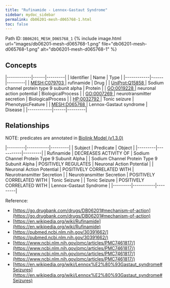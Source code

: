 ```yaml
---
title: "Rufinamide - Lennox-Gastaut Syndrome"
sidebar: mydoc_sidebar
permalink: db06201-mesh-d065768-1.html
toc: false 
---
```



Path ID: `DB06201_MESH_D065768_1`
{% include image.html url="images/db06201-mesh-d065768-1.png" file="db06201-mesh-d065768-1.png" alt="db06201-mesh-d065768-1" %}

## Concepts

|------------|------|---------|
| Identifier | Name | Type    |
|------------|------|---------|
| <a href="https://identifiers.org/MESH:C079703">MESH:C079703 </a> | rufinamide | Drug |
| <a href="https://identifiers.org/UniProt:Q15858">UniProt:Q15858 </a> | Sodium channel protein type 9 subunit alpha | Protein |
| <a href="https://identifiers.org/GO:0019228">GO:0019228 </a> | neuronal action potential | BiologicalProcess |
| <a href="https://identifiers.org/GO:0007269">GO:0007269 </a> | neurotransmitter secretion | BiologicalProcess |
| <a href="https://identifiers.org/HP:0032792">HP:0032792 </a> | Tonic seizure | PhenotypicFeature |
| <a href="https://identifiers.org/MESH:D065768">MESH:D065768 </a> | Lennox-Gastaut syndrome | Disease |
|------------|------|---------|

## Relationships


NOTE: predicates are annotated in <a href="https://github.com/biolink/biolink-model/releases/tag/v1.3.0">Biolink Model (v1.3.0)</a>

|---------|-----------|---------|
| Subject | Predicate | Object  |
|---------|-----------|---------|
| Rufinamide | DECREASES ACTIVITY OF | Sodium Channel Protein Type 9 Subunit Alpha |
| Sodium Channel Protein Type 9 Subunit Alpha | POSITIVELY REGULATES | Neuronal Action Potential |
| Neuronal Action Potential | POSITIVELY CORRELATED WITH | Neurotransmitter Secretion |
| Neurotransmitter Secretion | POSITIVELY CORRELATED WITH | Tonic Seizure |
| Tonic Seizure | POSITIVELY CORRELATED WITH | Lennox-Gastaut Syndrome |
|---------|-----------|---------|

Reference: 
  - [https://go.drugbank.com/drugs/DB06201#mechanism-of-action](https://go.drugbank.com/drugs/DB06201#mechanism-of-action)
  - [https://en.wikipedia.org/wiki/Rufinamide](https://en.wikipedia.org/wiki/Rufinamide)
  - [https://pubmed.ncbi.nlm.nih.gov/30391662/](https://pubmed.ncbi.nlm.nih.gov/30391662/)
  - [https://www.ncbi.nlm.nih.gov/pmc/articles/PMC7461817/](https://www.ncbi.nlm.nih.gov/pmc/articles/PMC7461817/)
  - [https://www.ncbi.nlm.nih.gov/pmc/articles/PMC7461817/](https://www.ncbi.nlm.nih.gov/pmc/articles/PMC7461817/)
  - [https://en.wikipedia.org/wiki/Lennox%E2%80%93Gastaut_syndrome#Seizures](https://en.wikipedia.org/wiki/Lennox%E2%80%93Gastaut_syndrome#Seizures)

